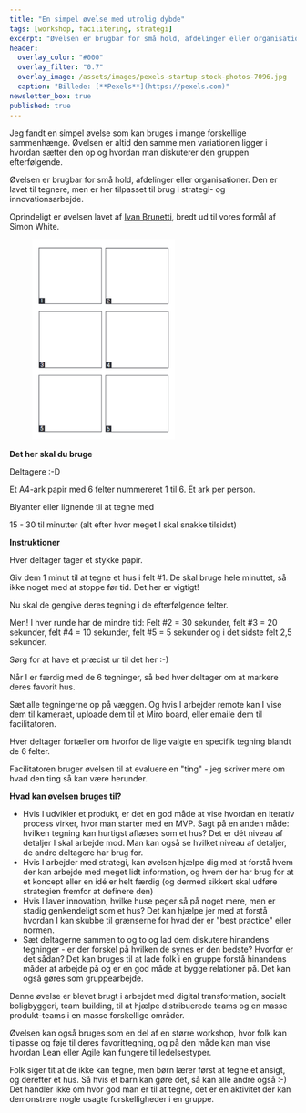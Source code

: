 ```yaml
---
title: "En simpel øvelse med utrolig dybde"
tags: [workshop, facilitering, strategi]
excerpt: "Øvelsen er brugbar for små hold, afdelinger eller organisationer"
header:
  overlay_color: "#000"
  overlay_filter: "0.7"
  overlay_image: /assets/images/pexels-startup-stock-photos-7096.jpg
  caption: "Billede: [**Pexels**](https://pexels.com)"
newsletter_box: true
published: true
---
```


Jeg fandt en simpel øvelse som kan bruges i mange forskellige sammenhænge. Øvelsen er altid den samme men variationen ligger i hvordan sætter den op og hvordan man diskuterer den gruppen efterfølgende.

Øvelsen er brugbar for små hold, afdelinger eller organisationer. Den er lavet til tegnere, men er her tilpasset til brug i strategi- og innovationsarbejde.

Oprindeligt er øvelsen lavet af [Ivan Brunetti](https://www.ivanbrunetti.com/), bredt ud til vores formål af Simon White.

<figure style="width: 250px" class="align-right">
	<img src="/assets/images/six-boxes.png">
</figure>

**Det her skal du bruge**

Deltagere :-D

Et A4-ark papir med 6 felter nummereret 1 til 6. Ét ark per person.

Blyanter eller lignende til at tegne med

15 - 30 til minutter (alt efter hvor meget I skal snakke tilsidst)

**Instruktioner**

Hver deltager tager et stykke papir.

Giv dem 1 minut til at tegne et hus i felt #1. De skal bruge hele minuttet, så ikke noget med at stoppe før tid. Det her er vigtigt!

Nu skal de gengive deres tegning i de efterfølgende felter.

Men! I hver runde har de mindre tid: Felt #2 = 30 sekunder, felt #3 = 20 sekunder, felt #4 = 10 sekunder, felt #5 = 5 sekunder og i det sidste felt 2,5 sekunder.

Sørg for at have et præcist ur til det her :-)

Når I er færdig med de 6 tegninger, så bed hver deltager om at markere deres favorit hus.

Sæt alle tegningerne op på væggen. Og hvis I arbejder remote kan I vise dem til kameraet, uploade dem til et Miro board, eller emaile dem til facilitatoren.

Hver deltager fortæller om hvorfor de lige valgte en specifik tegning blandt de 6 felter.

Facilitatoren bruger øvelsen til at evaluere en "ting" - jeg skriver mere om hvad den ting så kan være herunder.

**Hvad kan øvelsen bruges til?**

- Hvis I udvikler et produkt, er det en god måde at vise hvordan en iterativ process virker, hvor man starter med en MVP. Sagt på en anden måde: hvilken tegning kan hurtigst aflæses som et hus? Det er dét niveau af detaljer I skal arbejde mod. Man kan også se hvilket niveau af detaljer, de andre deltagere har brug for.
- Hvis I arbejder med strategi, kan øvelsen hjælpe dig med at forstå hvem der kan arbejde med meget lidt information, og hvem der har brug for at et koncept eller en idé er helt færdig (og dermed sikkert skal udføre strategien fremfor at definere den)
- Hvis I laver innovation, hvilke huse peger så på noget mere, men er stadig genkendeligt som et hus? Det kan hjælpe jer med at forstå hvordan I kan skubbe til grænserne for hvad der er "best practice" eller normen.
- Sæt deltagerne sammen to og to og lad dem diskutere hinandens tegninger - er der forskel på hvilken de synes er den bedste? Hvorfor er det sådan? Det kan bruges til at lade folk i en gruppe forstå hinandens måder at arbejde på og er en god måde at bygge relationer på. Det kan også gøres som gruppearbejde.

Denne øvelse er blevet brugt i arbejdet med digital transformation, socialt boligbyggeri, team building, til at hjælpe distribuerede teams og en masse produkt-teams i en masse forskellige områder.

Øvelsen kan også bruges som en del af en større workshop, hvor folk kan tilpasse og føje til deres favorittegning, og på den måde kan man vise hvordan Lean eller Agile kan fungere til ledelsestyper.

Folk siger tit at de ikke kan tegne, men børn lærer først at tegne et ansigt, og derefter et hus. Så hvis et barn kan gøre det, så kan alle andre også :-) Det handler ikke om hvor god man er til at tegne, det er en aktivitet der kan demonstrere nogle usagte forskelligheder i en gruppe.
